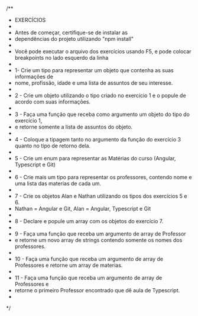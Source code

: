 /**
 * EXERCÍCIOS
 * 
 * Antes de começar, certifique-se de instalar as 
 * dependências do projeto utilizando "npm install"
 * 
 * Você pode executar o arquivo dos exercícios usando F5, e pode colocar breakpoints no lado esquerdo da linha
 * 
 * 1- Crie um tipo para representar um objeto que contenha as suas informações de 
 * nome, profissão, idade e uma lista de assuntos de seu interesse.
 * 
 * 2 - Crie um objeto utilizando o tipo criado no exercício 1 e o popule de acordo com suas informações.
 * 
 * 3 - Faça uma função que receba como argumento um objeto do tipo do exercício 1, 
 * e retorne somente a lista de assuntos do objeto.
 * 
 * 4 - Coloque a tipagem tanto no argumento da função do exercício 3 quanto no tipo de retorno dela.
 * 
 * 5 - Crie um enum para representar as Matérias do curso (Angular, Typescript e Git)
 * 
 * 6 - Crie mais um tipo para representar os professores, contendo nome e uma lista das materias de cada um.
 * 
 * 7 - Crie os objetos Alan e Nathan utilizando os tipos dos exercícios 5 e 6. 
 * Nathan = Angular e Git, Alan = Angular, Typescript e Git
 * 
 * 8 - Declare e popule um array com os objetos do exercício 7.
 * 
 * 9 - Faça uma função que receba um argumento de array de Professor 
 * e retorne um novo array de strings contendo somente os nomes dos professores.
 * 
 * 10 - Faça uma função que receba um argumento de array de Professores e retorne um array de materias.
 * 
 * 11 - Faça uma função que receba um argumento de array de Professores e 
 * retorne o primeiro Professor encontrado que dê aula de Typescript.
 * 
 */
